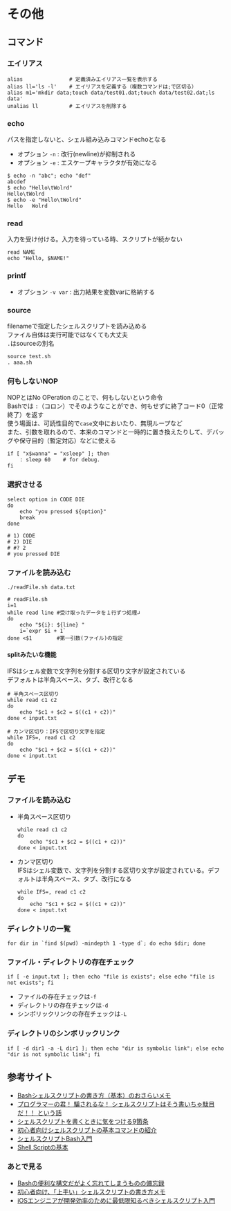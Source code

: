 # その他

## コマンド

### エイリアス

```shell
alias               # 定義済みエイリアス一覧を表示する
alias ll='ls -l'    # エイリアスを定義する（複数コマンドは;で区切る）
alias m1='mkdir data;touch data/test01.dat;touch data/test02.dat;ls data'
unalias ll          # エイリアスを削除する
```

### echo

パスを指定しないと、シェル組み込みコマンドechoとなる

- オプション `-n` : 改行(newline)が抑制される
- オプション `-e` : エスケープキャラクタが有効になる

```shell
$ echo -n "abc"; echo "def"
abcdef
$ echo "Hello\tWolrd"
Hello\tWolrd
$ echo -e "Hello\tWolrd"
Hello   Wolrd
```

### read

入力を受け付ける。入力を待っている時、スクリプトが続かない

```shell
read NAME
echo "Hello, $NAME!"
```

### printf

- オプション `-v var` : 出力結果を変数varに格納する

### source

filenameで指定したシェルスクリプトを読み込める  
ファイル自体は実行可能ではなくても大丈夫  
`.`はsourceの別名

```shell
source test.sh
. aaa.sh
```

### 何もしないNOP

NOPとはNo OPeration のことで、何もしないという命令  
Bashでは `:`（コロン）でそのようなことができ、何もせずに終了コード0（正常終了）を返す  
使う場面は、可読性目的で`case`文中においたり、無現ループなど  
また、引数を取れるので、本来のコマンドと一時的に置き換えたりして、デバッグや保守目的（暫定対応）などに使える

```shell
if [ "x$wanna" = "xsleep" ]; then
    : sleep 60    # for debug.
fi
```

### 選択させる

```shell
select option in CODE DIE
do
    echo "you pressed ${option}"
    break
done

# 1) CODE
# 2) DIE
# #? 2
# you pressed DIE
```

### ファイルを読み込む

```shell
./readFile.sh data.txt

# readFile.sh
i=1
while read line #受け取ったデータを１行ずつ処理↲
do
    echo "${i}: ${line} "
    i=`expr $i + 1`
done <$1        #第一引数(ファイル)の指定
```

#### splitみたいな機能

IFSはシェル変数で文字列を分割する区切り文字が設定されている  
デフォルトは半角スペース、タブ、改行となる

```shell
# 半角スペース区切り
while read c1 c2
do
    echo "$c1 + $c2 = $((c1 + c2))"
done < input.txt

# カンマ区切り：IFSで区切り文字を指定
while IFS=, read c1 c2
do
    echo "$c1 + $c2 = $((c1 + c2))"
done < input.txt
```

## デモ

### ファイルを読み込む

- 半角スペース区切り

    ```shell
    while read c1 c2
    do
        echo "$c1 + $c2 = $((c1 + c2))"
    done < input.txt
    ```

- カンマ区切り  
    IFSはシェル変数で、文字列を分割する区切り文字が設定されている。デフォルトは半角スペース、タブ、改行になる

    ```shell
    while IFS=, read c1 c2
    do
        echo "$c1 + $c2 = $((c1 + c2))"
    done < input.txt
    ```

### ディレクトリの一覧

```shell
for dir in `find $(pwd) -mindepth 1 -type d`; do echo $dir; done
```

### ファイル・ディレクトリの存在チェック

```shell
if [ -e input.txt ]; then echo "file is exists"; else echo "file is not exists"; fi
```

- ファイルの存在チェックは`-f`
- ディレクトリの存在チェックは`-d`
- シンボリックリンクの存在チェックは`-L`

### ディレクトリのシンボリックリンク

```shell
if [ -d dir1 -a -L dir1 ]; then echo "dir is symbolic link"; else echo "dir is not symbolic link"; fi
```

## 参考サイト

- [Bashシェルスクリプトの書き方（基本）のおさらいメモ](https://qiita.com/rubytomato@github/items/173a812d7a8ec4646955)
- [プログラマーの君！ 騙されるな！ シェルスクリプトはそう書いちゃ駄目だ！！ という話](https://qiita.com/piroor/items/77233173707a0baa6360)
- [シェルスクリプトを書くときに気をつける9箇条](https://qiita.com/b4b4r07/items/9ea50f9ff94973c99ebe)
- [初心者向けシェルスクリプトの基本コマンドの紹介](https://qiita.com/zayarwinttun/items/0dae4cb66d8f4bd2a337)
- [シェルスクリプトBash入門](https://qiita.com/ebisennet/items/573618ab827ce1660b0e)
- [Shell Scriptの基本](https://qiita.com/tsukasa_wear_parker/items/c129541654308f0ee505)

### あとで見る

- [Bashの便利な構文だがよく忘れてしまうものの備忘録](https://qiita.com/Ping/items/57fd75465dfada76e633)
- [初心者向け、「上手い」シェルスクリプトの書き方メモ](https://qiita.com/m-yamashita/items/889c116b92dc0bf4ea7d)
- [iOSエンジニアが開発効率のために最低限知るべきシェルスクリプト入門](https://blog.mothule.com/tools/shellscript/shellscript-basic-for-mobile-enginner)